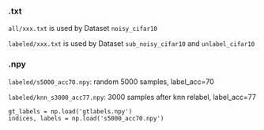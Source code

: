### .txt
`all/xxx.txt` is used by Dataset `noisy_cifar10`

`labeled/xxx.txt` is used by Dataset `sub_noisy_cifar10` and `unlabel_cifar10`

### .npy
`labeled/s5000_acc70.npy`: random 5000 samples, label_acc=70

`labeled/knn_s3000_acc77.npy`: 3000 samples after knn relabel, label_acc=77
```
gt_labels = np.load('gtlabels.npy')
indices, labels = np.load('s5000_acc70.npy')
```

